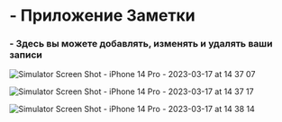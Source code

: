 # - Приложение Заметки

### - Здесь вы можете добавлять, изменять и удалять ваши записи
![Simulator Screen Shot - iPhone 14 Pro - 2023-03-17 at 14 37 07](https://user-images.githubusercontent.com/98764544/225894617-02bcdd65-9970-43d6-b8f4-564b4866f72d.png)

![Simulator Screen Shot - iPhone 14 Pro - 2023-03-17 at 14 37 17](https://user-images.githubusercontent.com/98764544/225894630-2066ed8a-fb05-476e-93e2-8793ff48fb0e.png)

![Simulator Screen Shot - iPhone 14 Pro - 2023-03-17 at 14 38 14](https://user-images.githubusercontent.com/98764544/225894639-264bb2c2-6c01-4082-bd37-a4780a66dfd5.png)


